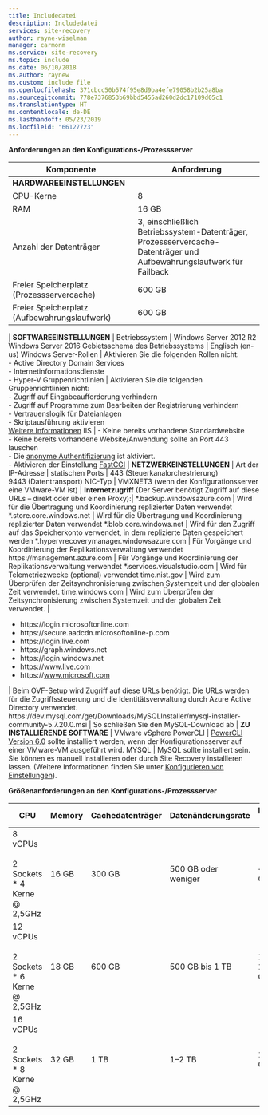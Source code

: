 ```yaml
---
title: Includedatei
description: Includedatei
services: site-recovery
author: rayne-wiselman
manager: carmonm
ms.service: site-recovery
ms.topic: include
ms.date: 06/10/2018
ms.author: raynew
ms.custom: include file
ms.openlocfilehash: 371cbcc50b574f95e8d9ba4efe79058b2b25a8ba
ms.sourcegitcommit: 778e7376853b69bbd5455ad260d2dc17109d05c1
ms.translationtype: HT
ms.contentlocale: de-DE
ms.lasthandoff: 05/23/2019
ms.locfileid: "66127723"
---
```

**Anforderungen an den Konfigurations-/Prozessserver**

**Komponente** | **Anforderung** 
--- | ---
**HARDWAREEINSTELLUNGEN** | 
CPU-Kerne | 8 
RAM | 16 GB
Anzahl der Datenträger | 3, einschließlich Betriebssystem-Datenträger, Prozessservercache-Datenträger und Aufbewahrungslaufwerk für Failback 
Freier Speicherplatz (Prozessservercache) | 600 GB
Freier Speicherplatz (Aufbewahrungslaufwerk) | 600 GB
 | 
**SOFTWAREEINSTELLUNGEN** | 
Betriebssystem | Windows Server 2012 R2 <br> Windows Server 2016
Gebietsschema des Betriebssystems | Englisch (en-us)
Windows Server-Rollen | Aktivieren Sie die folgenden Rollen nicht: <br> - Active Directory Domain Services <br>- Internetinformationsdienste <br> - Hyper-V 
Gruppenrichtlinien | Aktivieren Sie die folgenden Gruppenrichtlinien nicht: <br> - Zugriff auf Eingabeaufforderung verhindern <br> - Zugriff auf Programme zum Bearbeiten der Registrierung verhindern <br> - Vertrauenslogik für Dateianlagen <br> - Skriptausführung aktivieren <br> [Weitere Informationen](https://technet.microsoft.com/library/gg176671(v=ws.10).aspx)
IIS | - Keine bereits vorhandene Standardwebsite <br> - Keine bereits vorhandene Website/Anwendung sollte an Port 443 lauschen <br>- Die [anonyme Authentifizierung](https://technet.microsoft.com/library/cc731244(v=ws.10).aspx) ist aktiviert. <br> - Aktivieren der Einstellung [FastCGI](https://technet.microsoft.com/library/cc753077(v=ws.10).aspx) 
| 
**NETZWERKEINSTELLUNGEN** | 
Art der IP-Adresse | statischen 
Ports | 443 (Steuerkanalorchestrierung)<br>9443 (Datentransport) 
NIC-Typ | VMXNET3 (wenn der Konfigurationsserver eine VMware-VM ist)
 |
**Internetzugriff** (Der Server benötigt Zugriff auf diese URLs – direkt oder über einen Proxy):|
\*.backup.windowsazure.com | Wird für die Übertragung und Koordinierung replizierter Daten verwendet
\*.store.core.windows.net | Wird für die Übertragung und Koordinierung replizierter Daten verwendet
\*.blob.core.windows.net | Wird für den Zugriff auf das Speicherkonto verwendet, in dem replizierte Daten gespeichert werden
\*.hypervrecoverymanager.windowsazure.com | Für Vorgänge und Koordinierung der Replikationsverwaltung verwendet
https:\//management.azure.com | Für Vorgänge und Koordinierung der Replikationsverwaltung verwendet 
*.services.visualstudio.com | Wird für Telemetriezwecke (optional) verwendet
time.nist.gov | Wird zum Überprüfen der Zeitsynchronisierung zwischen Systemzeit und der globalen Zeit verwendet.
time.windows.com | Wird zum Überprüfen der Zeitsynchronisierung zwischen Systemzeit und der globalen Zeit verwendet.
| <ul> <li> https:\//login.microsoftonline.com </li><li> https:\//secure.aadcdn.microsoftonline-p.com </li><li> https:\//login.live.com </li><li> https:\//graph.windows.net </li><li> https:\//login.windows.net </li><li> https:\//www.live.com </li><li> https:\//www.microsoft.com </li></ul> | Beim OVF-Setup wird Zugriff auf diese URLs benötigt. Die URLs werden für die Zugriffssteuerung und die Identitätsverwaltung durch Azure Active Directory verwendet.
https:\//dev.mysql.com/get/Downloads/MySQLInstaller/mysql-installer-community-5.7.20.0.msi | So schließen Sie den MySQL-Download ab
|
**ZU INSTALLIERENDE SOFTWARE** | 
VMware vSphere PowerCLI | [PowerCLI Version 6.0](https://my.vmware.com/web/vmware/details?productId=491&downloadGroup=PCLI600R1) sollte installiert werden, wenn der Konfigurationsserver auf einer VMware-VM ausgeführt wird.
MYSQL | MySQL sollte installiert sein. Sie können es manuell installieren oder durch Site Recovery installieren lassen. (Weitere Informationen finden Sie unter [Konfigurieren von Einstellungen](../articles/site-recovery/vmware-azure-deploy-configuration-server.md#configure-settings)).

**Größenanforderungen an den Konfigurations-/Prozessserver**

**CPU** | **Memory** | **Cachedatenträger** | **Datenänderungsrate** | **Replizierte Computer**
--- | --- | --- | --- | ---
8 vCPUs<br/><br/> 2 Sockets * 4 Kerne \@ 2,5GHz | 16 GB | 300 GB | 500 GB oder weniger | < 100 Computer
12 vCPUs<br/><br/> 2 Sockets * 6 Kerne \@ 2,5GHz | 18 GB | 600 GB | 500 GB bis 1 TB | 100 bis 150 Computer
16 vCPUs<br/><br/> 2 Sockets * 8 Kerne \@ 2,5GHz | 32 GB | 1 TB | 1–2 TB | 150–200 Computer

